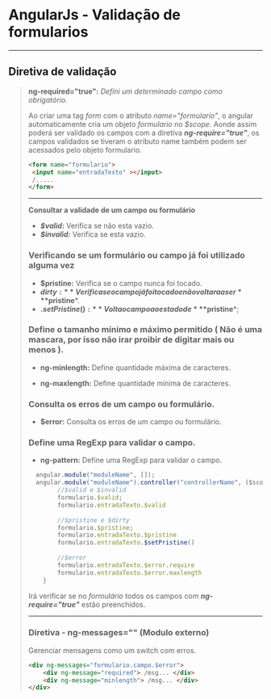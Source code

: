 # AngularJs - Validação de formularios

---

## Diretiva de validação

> **ng-required="true":** *Defini um determinado campo como obrigatório.*
>
> Ao criar uma tag *form* com o atributo *name="formulario"*, o angular automaticamente cria um objeto  *formulario* no *$scope*. Aonde assim poderá ser validado os campos com a diretiva ***ng-require="true"***, os campos validados se tiveram o atributo name também podem ser acessados pelo objeto formulario.
>
> ```html
> <form name="formulario">
>  <input name="entradaTexto" ></input>
>  /.....
> </form>
> ```
>
> ----
>
> **Consultar a validade de um campo ou formulário**
>
> - ***$valid:*** Verifica se não esta vazio.
> - ***$invalid:*** Verifica se esta vazio.
>
> ### Verificando se um formulário ou campo já foi utilizado alguma vez
>
> - **$pristine:** Verifica se o campo nunca foi tocado.
> - **$dirty :** Verifica se o campo já foi tocado e não voltara a ser ***$pristine***.
> - **.$setPristine():** Volta o campo ao estado de ***$pristine***;
>
> ### Define o tamanho mínimo e máximo permitido ( Não é uma mascara, por isso não irar proibir de digitar mais ou menos ).
>
> - **ng-minlength:** Define quantidade máxima de caracteres.
>
> - **ng-maxlength:** Define quantidade mínima de caracteres.
>
> ### Consulta os erros de um campo ou  formulário.
>
> - **$error:** Consulta os erros de um campo ou  formulário.
>
> ### Define uma RegExp para validar o campo.
>
> - **ng-pattern:** Define uma RegExp para validar o campo.
>
> 
>
> ```javascript
> 	angular.module("moduleName", []);
> 	angular.module("moduleName").controller("controllerName", ($scope) => {
>         //$valid e $invalid
>         formulario.$valid;
>         formulario.entradaTexto.$valid
> 		
>         //$pristine e $dirty
>         formulario.$pristine;
>         formulario.entradaTexto.$pristine
>         formulario.entradaTexto.$setPristine()
>         
>         //$error
>         formulario.entradaTexto.$error.require
>         formulario.entradaTexto.$error.maxlength
>     }
> ```
>
> Irá verificar se no *formulário* todos os campos com  ***ng-require="true"***  estão preenchidos.
>
> ---
>
> ### Diretiva  - ng-messages=""  (Modulo externo)
>
> Gerenciar mensagens como um switch com erros.
>
> ```html
> <div ng-messages="formulario.campo.$error">
>     <div ng-message="required"> /msg... </div>
>     <div ng-message="minlength"> /msg... </div>
> </div>
> ```
>
> 

